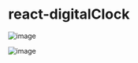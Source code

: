 # react-digitalClock


![image](https://user-images.githubusercontent.com/50547453/180948859-c6894f72-e4be-4efe-9d6e-b53f2f2bdb0b.png)

![image](https://user-images.githubusercontent.com/50547453/180948979-c8bbbb66-8819-4245-a0a0-ad34a999a2db.png)
